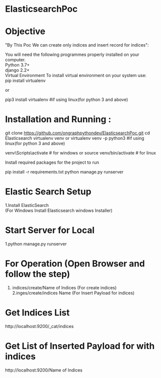 # ElasticsearchPoc
# Objective

"By This Poc We can create only indices and insert record for indices":

You will need the following programmes properly installed on your computer.<br>
Python 3.7+<br>
django 2.2+<br>
Virtual Environment To install virtual environment on your system use:<br>
pip install virtualenv<br>

or

pip3 install virtualenv #if using linux(for python 3 and above)<br>

# Installation and Running :

git clone https://github.com/ongraphpythondev/ElasticsearchPoc.git
cd Elasticsearch
virtualenv venv or virtualenv venv -p python3 #if using linux(for python 3 and above)

venv\Scripts\activate # for windows or source venv/bin/activate # for linux

Install required packages for the project to run

pip install -r requirements.txt
python manage.py runserver
# Elastic Search Setup

1.Install ElasticSearch<br>
  (For Windows Install Elasticsearch windows Installer)
# Start Server for Local
1.python manage.py runserver

# For Operation (Open Browser and follow the step)
1. indices/create/Name of Indices   (For create indices)<br>
2.inges/create/indices Name      (For Insert Payload for indices)<br>
# Get Indices List
  http://localhost:9200/_cat/indices
# Get List of Inserted Payload for with indices
  http://localhost:9200/Name of Indices
 

